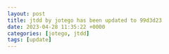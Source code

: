 ```yaml
---
layout: post
title: jtdd by jotego has been updated to 99d3d23
date: 2023-04-28 11:35:22 +0000
categories: [jotego, jtdd]
tags: [update]
---
```


